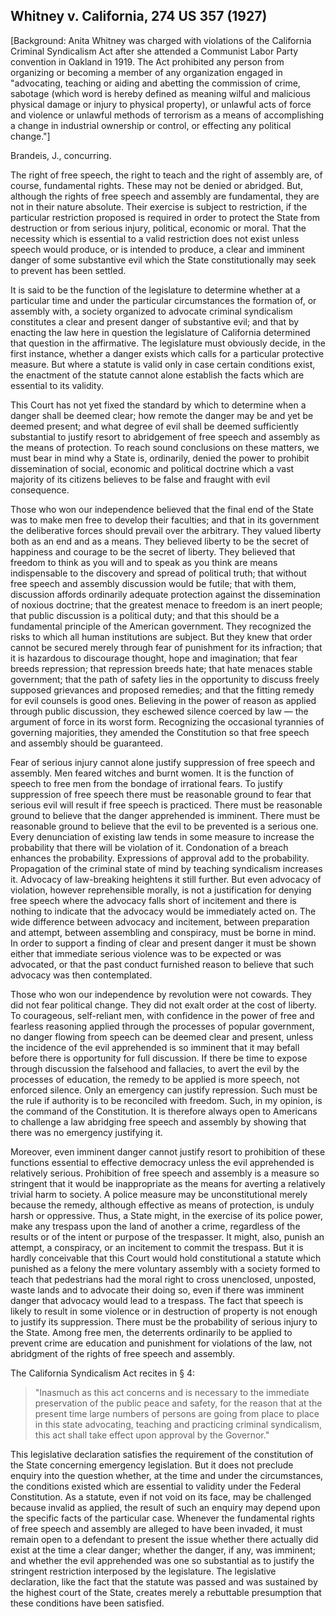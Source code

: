 ## Whitney v. California, 274 US 357 (1927)
[Background: Anita Whitney was charged with violations of the California Criminal Syndicalism Act after she attended a Communist Labor Party convention in Oakland in 1919. The Act prohibited any person from organizing or becoming a member of any organization engaged in "advocating, teaching or aiding and abetting the commission of crime, sabotage (which word is hereby defined as meaning wilful and malicious physical damage or injury to physical property), or unlawful acts of force and violence or unlawful methods of terrorism as a means of accomplishing a change in industrial ownership or control, or effecting any political change."]

Brandeis, J., concurring.

The right of free speech, the right to teach and the right of assembly are, of course, fundamental rights. These may not be denied or abridged. But, although the rights of free speech and assembly are fundamental, they are not in their nature absolute. Their exercise is subject to restriction, if the particular restriction proposed is required in order to protect the State from destruction or from serious injury, political, economic or moral. That the necessity which is essential to a valid restriction does not exist unless speech would produce, or is intended to produce, a clear and imminent danger of some substantive evil which the State constitutionally may seek to prevent has been settled.

 It is said to be the function of the legislature to determine whether at a particular time and under the particular circumstances the formation of, or assembly with, a society organized to advocate criminal syndicalism constitutes a clear and present danger of substantive evil; and that by enacting the law here in question the legislature of California determined that question in the affirmative. The legislature must obviously decide, in the first instance, whether a danger exists which calls for a particular protective measure. But where a statute is valid only in case certain conditions exist, the enactment of the statute cannot alone establish the facts which are essential to its validity.

 This Court has not yet fixed the standard by which to determine when a danger shall be deemed clear; how remote the danger may be and yet be deemed present; and what degree of evil shall be deemed sufficiently substantial to justify resort to abridgement of free speech and assembly as the means of protection. To reach sound conclusions on these matters, we must bear in mind why a State is, ordinarily, denied the power to prohibit dissemination of social, economic and political doctrine which a vast majority of its citizens believes to be false and fraught with evil consequence.

 Those who won our independence believed that the final end of the State was to make men free to develop their faculties; and that in its government the deliberative forces should prevail over the arbitrary. They valued liberty both as an end and as a means. They believed liberty to be the secret of happiness and courage to be the secret of liberty. They believed that freedom to think as you will and to speak as you think are means indispensable to the discovery and spread of political truth; that without free speech and assembly discussion would be futile; that with them, discussion affords ordinarily adequate protection against the dissemination of noxious doctrine; that the greatest menace to freedom is an inert people; that public discussion is a political duty; and that this should be a fundamental principle of the American government. They recognized the risks to which all human institutions are subject. But they knew that order cannot be secured merely through fear of punishment for its infraction; that it is hazardous to discourage thought, hope and imagination; that fear breeds repression; that repression breeds hate; that hate menaces stable government; that the path of safety lies in the opportunity to discuss freely supposed grievances and proposed remedies; and that the fitting remedy for evil counsels is good ones. Believing in the power of reason as applied through public discussion, they eschewed silence coerced by law — the argument of force in its worst form. Recognizing the occasional tyrannies of governing majorities, they amended the Constitution so that free speech and assembly should be guaranteed.

Fear of serious injury cannot alone justify suppression of free speech and assembly. Men feared witches and burnt women. It is the function of speech to free men from the bondage of irrational fears. To justify suppression of free speech there must be reasonable ground to fear that serious evil will result if free speech is practiced. There must be reasonable ground to believe that the danger apprehended is imminent. There must be reasonable ground to believe that the evil to be prevented is a serious one. Every denunciation of existing law tends in some measure to increase the probability that there will be violation of it. Condonation of a breach enhances the probability. Expressions of approval add to the probability. Propagation of the criminal state of mind by teaching syndicalism increases it. Advocacy of law-breaking heightens it still further. But even advocacy of violation, however reprehensible morally, is not a justification for denying free speech where the advocacy falls short of incitement and there is nothing to indicate that the advocacy would be immediately acted on. The wide difference between advocacy and incitement, between preparation and attempt, between assembling and conspiracy, must be borne in mind. In order to support a finding of clear and present danger it must be shown either that immediate serious violence was to be expected or was advocated, or that the past conduct furnished reason to believe that such advocacy was then contemplated.

Those who won our independence by revolution were not cowards. They did not fear political change. They did not exalt order at the cost of liberty. To courageous, self-reliant men, with confidence in the power of free and fearless reasoning applied through the processes of popular government, no danger flowing from speech can be deemed clear and present, unless the incidence of the evil apprehended is so imminent that it may befall before there is opportunity for full discussion. If there be time to expose through discussion the falsehood and fallacies, to avert the evil by the processes of education, the remedy to be applied is more speech, not enforced silence. Only an emergency can justify repression. Such must be the rule if authority is to be reconciled with freedom. Such, in my opinion, is the command of the Constitution. It is therefore always open to Americans to challenge a law abridging free speech and assembly by showing that there was no emergency justifying it.

Moreover, even imminent danger cannot justify resort to prohibition of these functions essential to effective democracy unless the evil apprehended is relatively serious. Prohibition of free speech and assembly is a measure so stringent that it would be inappropriate as the means for averting a relatively trivial harm to society. A police measure may be unconstitutional merely because the remedy, although effective as means of protection, is unduly harsh or oppressive. Thus, a State might, in the exercise of its police power, make any trespass upon the land of another a crime, regardless of the results or of the intent or purpose of the trespasser. It might, also, punish an attempt, a conspiracy, or an incitement to commit the trespass. But it is hardly conceivable that this Court would hold constitutional a statute which punished as a felony the mere voluntary assembly with a society formed to teach that pedestrians had the moral right to cross unenclosed, unposted, waste lands and to advocate their doing so, even if there was imminent danger that advocacy would lead to a trespass. The fact that speech is likely to result in some violence or in destruction of property is not enough to justify its suppression. There must be the probability of serious injury to the State. Among free men, the deterrents ordinarily to be applied to prevent crime are education and punishment for violations of the law, not abridgment of the rights of free speech and assembly.

The California Syndicalism Act recites in § 4:

>"Inasmuch as this act concerns and is necessary to the immediate preservation of the public peace and safety, for the reason that at the present time large numbers of persons are going from place to place in this state advocating, teaching and practicing criminal syndicalism, this act shall take effect upon approval by the Governor."

This legislative declaration satisfies the requirement of the constitution of the State concerning emergency legislation. But it does not preclude enquiry into the question whether, at the time and under the circumstances, the conditions existed which are essential to validity under the Federal Constitution. As a statute, even if not void on its face, may be challenged because invalid as applied, the result of such an enquiry may depend upon the specific facts of the particular case. Whenever the fundamental rights of free speech and assembly are alleged to have been invaded, it must remain open to a defendant to present the issue whether there actually did exist at the time a clear danger; whether the danger, if any, was imminent; and whether the evil apprehended was one so substantial as to justify the stringent restriction interposed by the legislature. The legislative declaration, like the fact that the statute was passed and was sustained by the highest court of the State, creates merely a rebuttable presumption that these conditions have been satisfied.
